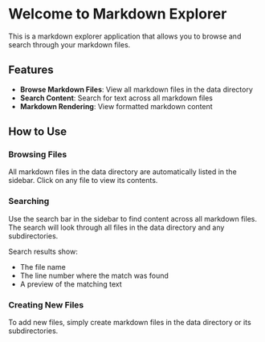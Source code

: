 # Welcome to Markdown Explorer

This is a markdown explorer application that allows you to browse and search through your markdown files.

## Features

- **Browse Markdown Files**: View all markdown files in the data directory
- **Search Content**: Search for text across all markdown files
- **Markdown Rendering**: View formatted markdown content

## How to Use

### Browsing Files

All markdown files in the data directory are automatically listed in the sidebar. Click on any file to view its contents.

### Searching

Use the search bar in the sidebar to find content across all markdown files. The search will look through all files in the data directory and any subdirectories.

Search results show:
- The file name
- The line number where the match was found
- A preview of the matching text

### Creating New Files

To add new files, simply create markdown files in the data directory or its subdirectories.
